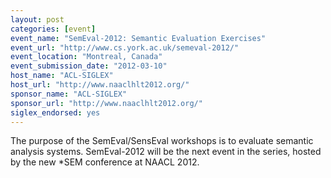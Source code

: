 ```yaml
---
layout: post
categories: [event]
event_name: "SemEval-2012: Semantic Evaluation Exercises"
event_url: "http://www.cs.york.ac.uk/semeval-2012/"
event_location: "Montreal, Canada"
event_submission_date: "2012-03-10"
host_name: "ACL-SIGLEX"
host_url: "http://www.naaclhlt2012.org/"
sponsor_name: "ACL-SIGLEX"
sponsor_url: "http://www.naaclhlt2012.org/"
siglex_endorsed: yes
---
```

The purpose of the SemEval/SensEval workshops is to evaluate 
semantic analysis systems. SemEval-2012 will be the next 
event in the series, hosted by the new *SEM conference at 
NAACL 2012.